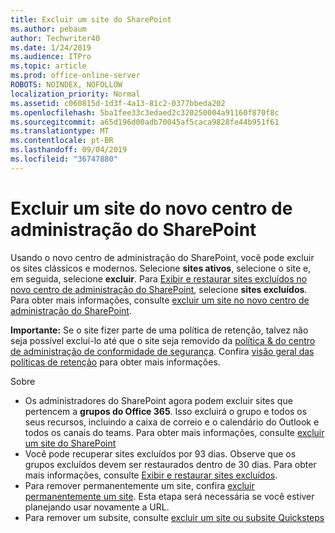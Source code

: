 ```yaml
---
title: Excluir um site do SharePoint
ms.author: pebaum
author: Techwriter40
ms.date: 1/24/2019
ms.audience: ITPro
ms.topic: article
ms.prod: office-online-server
ROBOTS: NOINDEX, NOFOLLOW
localization_priority: Normal
ms.assetid: c060815d-1d3f-4a13-81c2-0377bbeda202
ms.openlocfilehash: 5ba1fee33c3edaed2c320250004a91160f870f8c
ms.sourcegitcommit: a65d196d00adb70045af5caca9828fe44b951f61
ms.translationtype: MT
ms.contentlocale: pt-BR
ms.lasthandoff: 09/04/2019
ms.locfileid: "36747880"
---
```

# <a name="delete-a-site-from-the-new-sharepoint-admin-center"></a>Excluir um site do novo centro de administração do SharePoint

Usando o novo centro de administração do SharePoint, você pode excluir os sites clássicos e modernos. Selecione **sites ativos**, selecione o site e, em seguida, selecione **excluir**. Para [Exibir e restaurar sites excluídos no novo centro de administração do SharePoint](https://docs.microsoft.com/sharepoint/view-and-restore-deleted-sites-in-new-admin-center), selecione **sites excluídos**. Para obter mais informações, consulte [excluir um site no novo centro de administração do SharePoint](https://docs.microsoft.com/sharepoint/delete-site-collection#delete-a-site-in-the-new-sharepoint-admin-center).

**Importante:** Se o site fizer parte de uma política de retenção, talvez não seja possível excluí-lo até que o site seja removido da [política &amp; do centro de administração de conformidade de segurança](https://protection.office.com/?rfr=AdminCenter#/homepage). Confira [visão geral das políticas de retenção](https://docs.microsoft.com/office365/securitycompliance/retention-policies#content-in-onedrive-accounts-and-sharepoint-sites) para obter mais informações. 

Sobre
- Os administradores do SharePoint agora podem excluir sites que pertencem a **grupos do Office 365**. Isso excluirá o grupo e todos os seus recursos, incluindo a caixa de correio e o calendário do Outlook e todos os canais do teams. Para obter mais informações, consulte [excluir um site do SharePoint](https://docs.microsoft.com/sharepoint/manage-sites-in-new-admin-center#delete-a-site)
- Você pode recuperar sites excluídos por 93 dias. Observe que os grupos excluídos devem ser restaurados dentro de 30 dias. Para obter mais informações, consulte [Exibir e restaurar sites excluídos](https://docs.microsoft.com/sharepoint/view-and-restore-deleted-sites-in-new-admin-center).
- Para remover permanentemente um site, confira [excluir permanentemente um site](https://docs.microsoft.com/sharepoint/delete-site-collection#permanently-delete-a-site). Esta etapa será necessária se você estiver planejando usar novamente a URL. 
- Para remover um subsite, consulte [excluir um site ou subsite Quicksteps](https://support.office.com/article/Delete-a-SharePoint-site-or-subsite-bc37b743-0cef-475e-9a8c-8fc4d40179fb#__bkmkshortcut)
